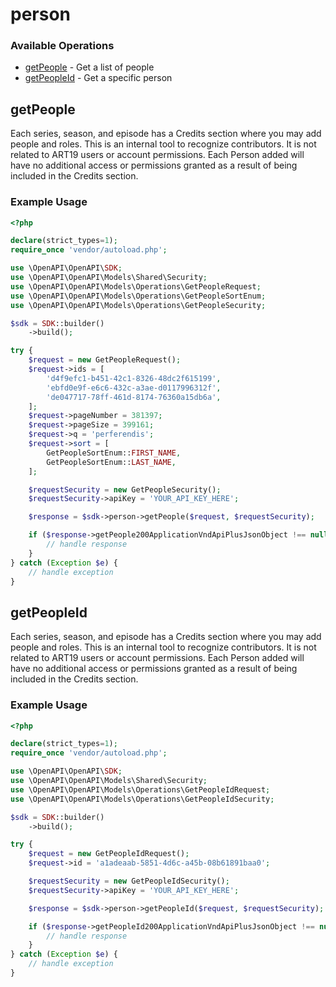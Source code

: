 # person

### Available Operations

* [getPeople](#getpeople) - Get a list of people
* [getPeopleId](#getpeopleid) - Get a specific person

## getPeople

Each series, season, and episode has a Credits section where you may add people and roles.
This is an internal tool to recognize contributors. It is not related to ART19 users or account permissions.
Each Person added will have no additional access or permissions granted as a result of being included in the Credits section.


### Example Usage

```php
<?php

declare(strict_types=1);
require_once 'vendor/autoload.php';

use \OpenAPI\OpenAPI\SDK;
use \OpenAPI\OpenAPI\Models\Shared\Security;
use \OpenAPI\OpenAPI\Models\Operations\GetPeopleRequest;
use \OpenAPI\OpenAPI\Models\Operations\GetPeopleSortEnum;
use \OpenAPI\OpenAPI\Models\Operations\GetPeopleSecurity;

$sdk = SDK::builder()
    ->build();

try {
    $request = new GetPeopleRequest();
    $request->ids = [
        'd4f9efc1-b451-42c1-8326-48dc2f615199',
        'ebfd0e9f-e6c6-432c-a3ae-d0117996312f',
        'de047717-78ff-461d-8174-76360a15db6a',
    ];
    $request->pageNumber = 381397;
    $request->pageSize = 399161;
    $request->q = 'perferendis';
    $request->sort = [
        GetPeopleSortEnum::FIRST_NAME,
        GetPeopleSortEnum::LAST_NAME,
    ];

    $requestSecurity = new GetPeopleSecurity();
    $requestSecurity->apiKey = 'YOUR_API_KEY_HERE';

    $response = $sdk->person->getPeople($request, $requestSecurity);

    if ($response->getPeople200ApplicationVndApiPlusJsonObject !== null) {
        // handle response
    }
} catch (Exception $e) {
    // handle exception
}
```

## getPeopleId

Each series, season, and episode has a Credits section where you may add people and roles.
This is an internal tool to recognize contributors. It is not related to ART19 users or account permissions.
Each Person added will have no additional access or permissions granted as a result of being included in the Credits section.


### Example Usage

```php
<?php

declare(strict_types=1);
require_once 'vendor/autoload.php';

use \OpenAPI\OpenAPI\SDK;
use \OpenAPI\OpenAPI\Models\Shared\Security;
use \OpenAPI\OpenAPI\Models\Operations\GetPeopleIdRequest;
use \OpenAPI\OpenAPI\Models\Operations\GetPeopleIdSecurity;

$sdk = SDK::builder()
    ->build();

try {
    $request = new GetPeopleIdRequest();
    $request->id = 'a1adeaab-5851-4d6c-a45b-08b61891baa0';

    $requestSecurity = new GetPeopleIdSecurity();
    $requestSecurity->apiKey = 'YOUR_API_KEY_HERE';

    $response = $sdk->person->getPeopleId($request, $requestSecurity);

    if ($response->getPeopleId200ApplicationVndApiPlusJsonObject !== null) {
        // handle response
    }
} catch (Exception $e) {
    // handle exception
}
```
